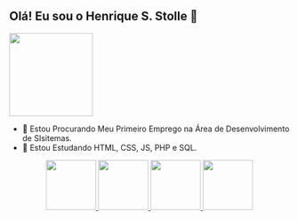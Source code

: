 ## Olá! Eu sou o Henrique S. Stolle 👋 
<img height="150em" src="https://www.estudiosite.com.br/img/project/kOOGO5FGtlabSPb0Z8Os59f36e9ddaa28.gif">

- 🔭 Estou Procurando Meu Primeiro Emprego na Área de Desenvolvimento de SIsitemas.
- 🌱 Estou Estudando HTML, CSS, JS, PHP e SQL.
<div style="display: flex; justify-content: center; align-items: center; ">
  <a href="https://github.com/hernque0927">
  <img height="90em" src="https://github.com/henrique0927/henrique0927/assets/160621994/380f52d7-b97e-41d6-b137-0ba55dacffd3">
  <img height="90em" src="https://www.freepnglogos.com/uploads/javascript-png/javascript-vector-logo-yellow-png-transparent-javascript-vector-12.png">
  <img height="90em" src="https://cdn.pixabay.com/photo/2017/08/05/11/16/logo-2582748_1280.png">
  <img height="90em" src="https://cdn1.iconfinder.com/data/icons/social-media-logos-7/64/css-3-512.png"> 
</div>

          
<!--
**henrique0927/henrique0927** is a ✨ _special_ ✨ repository because its `README.md` (this file) appears on your GitHub profile.

Here are some ideas to get you started:


- 👯 I’m looking to collaborate on ...
- 🤔 I’m looking for help with ...
- 💬 Ask me about ...
- 📫 How to reach me: ...
- 😄 Pronouns: ...
- ⚡ Fun fact: ...
-->
